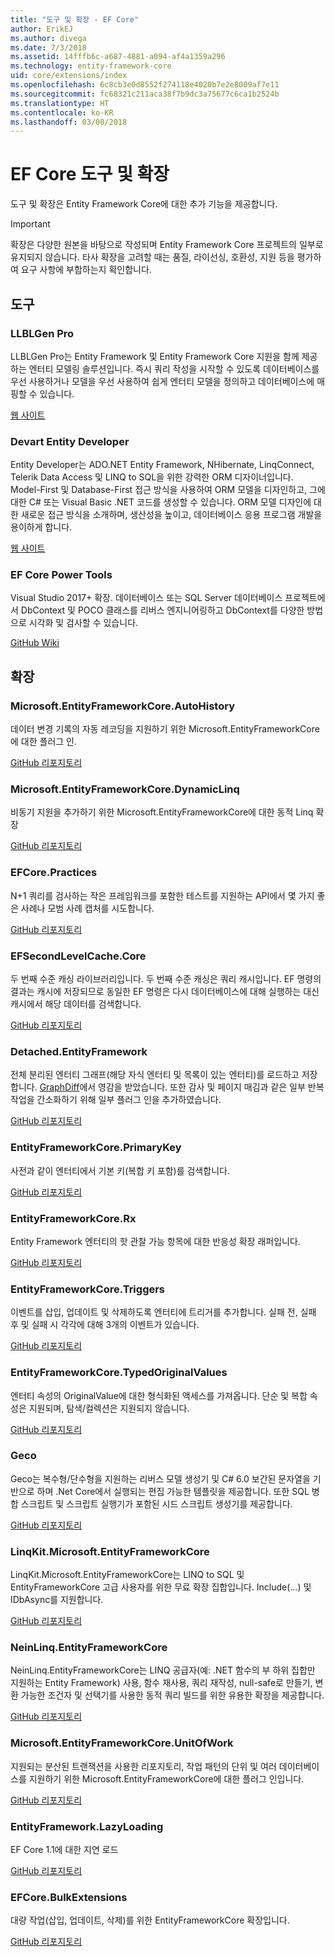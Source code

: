```yaml
---
title: "도구 및 확장 - EF Core"
author: ErikEJ
ms.author: divega
ms.date: 7/3/2018
ms.assetid: 14fffb6c-a687-4881-a094-af4a1359a296
ms.technology: entity-framework-core
uid: core/extensions/index
ms.openlocfilehash: 6c8cb3e0d8552f274118e4020b7e2e8009af7e11
ms.sourcegitcommit: fc68321c211aca38f7b9dc3a75677c6ca1b2524b
ms.translationtype: HT
ms.contentlocale: ko-KR
ms.lasthandoff: 03/08/2018
---
```

# <a name="ef-core-tools--extensions"></a>EF Core 도구 및 확장

도구 및 확장은 Entity Framework Core에 대한 추가 기능을 제공합니다. 

> [!IMPORTANT]  
> 확장은 다양한 원본을 바탕으로 작성되며 Entity Framework Core 프로젝트의 일부로 유지되지 않습니다. 타사 확장을 고려할 때는 품질, 라이선싱, 호환성, 지원 등을 평가하여 요구 사항에 부합하는지 확인합니다.

## <a name="tools"></a>도구

### <a name="llblgen-pro"></a>LLBLGen Pro

LLBLGen Pro는 Entity Framework 및 Entity Framework Core 지원을 함께 제공하는 엔터티 모델링 솔루션입니다. 즉시 쿼리 작성을 시작할 수 있도록 데이터베이스를 우선 사용하거나 모델을 우선 사용하여 쉽게 엔터티 모델을 정의하고 데이터베이스에 매핑할 수 있습니다.

[웹 사이트](https://www.llblgen.com/)

### <a name="devart-entity-developer"></a>Devart Entity Developer

Entity Developer는 ADO.NET Entity Framework, NHibernate, LinqConnect, Telerik Data Access 및 LINQ to SQL을 위한 강력한 ORM 디자이너입니다. Model-First 및 Database-First 접근 방식을 사용하여 ORM 모델을 디자인하고, 그에 대한 C# 또는 Visual Basic .NET 코드를 생성할 수 있습니다. ORM 모델 디자인에 대한 새로운 접근 방식을 소개하며, 생산성을 높이고, 데이터베이스 응용 프로그램 개발을 용이하게 합니다.

[웹 사이트](https://www.devart.com/entitydeveloper/)

### <a name="ef-core-power-tools"></a>EF Core Power Tools

Visual Studio 2017+ 확장. 데이터베이스 또는 SQL Server 데이터베이스 프로젝트에서 DbContext 및 POCO 클래스를 리버스 엔지니어링하고 DbContext를 다양한 방법으로 시각화 및 검사할 수 있습니다.

[GitHub Wiki](https://github.com/ErikEJ/SqlCeToolbox/wiki/EF-Core-Power-Tools)

## <a name="extensions"></a>확장

### <a name="microsoftentityframeworkcoreautohistory"></a>Microsoft.EntityFrameworkCore.AutoHistory

데이터 변경 기록의 자동 레코딩을 지원하기 위한 Microsoft.EntityFrameworkCore에 대한 플러그 인.

[GitHub 리포지토리](https://github.com/Arch/AutoHistory/)

### <a name="microsoftentityframeworkcoredynamiclinq"></a>Microsoft.EntityFrameworkCore.DynamicLinq

비동기 지원을 추가하기 위한 Microsoft.EntityFrameworkCore에 대한 동적 Linq 확장

 [GitHub 리포지토리](https://github.com/StefH/System.Linq.Dynamic.Core/)

### <a name="efcorepractices"></a>EFCore.Practices

N+1 쿼리를 검사하는 작은 프레임워크를 포함한 테스트를 지원하는 API에서 몇 가지 좋은 사례나 모범 사례 캡처를 시도합니다.

[GitHub 리포지토리](https://github.com/riezebosch/efcore-practices/tree/master/src/EFCore.Practices/)

### <a name="efsecondlevelcachecore"></a>EFSecondLevelCache.Core

두 번째 수준 캐싱 라이브러리입니다. 두 번째 수준 캐싱은 쿼리 캐시입니다. EF 명령의 결과는 캐시에 저장되므로 동일한 EF 명령은 다시 데이터베이스에 대해 실행하는 대신 캐시에서 해당 데이터를 검색합니다.

[GitHub 리포지토리](https://github.com/VahidN/EFSecondLevelCache.Core/)

### <a name="detachedentityframework"></a>Detached.EntityFramework

전체 분리된 엔터티 그래프(해당 자식 엔터티 및 목록이 있는 엔터티)를 로드하고 저장합니다. [GraphDiff](https://github.com/refactorthis/GraphDiff/)에서 영감을 받았습니다. 또한 감사 및 페이지 매김과 같은 일부 반복 작업을 간소화하기 위해 일부 플러그 인을 추가하였습니다.

[GitHub 리포지토리](https://github.com/leonardoporro/Detached/)

### <a name="entityframeworkcoreprimarykey"></a>EntityFrameworkCore.PrimaryKey

사전과 같이 엔터티에서 기본 키(복합 키 포함)를 검색합니다.

[GitHub 리포지토리](https://github.com/NickStrupat/EntityFramework.PrimaryKey/)

### <a name="entityframeworkcorerx"></a>EntityFrameworkCore.Rx

Entity Framework 엔터티의 핫 관찰 가능 항목에 대한 반응성 확장 래퍼입니다.

[GitHub 리포지토리](https://github.com/NickStrupat/EntityFramework.Rx/)

### <a name="entityframeworkcoretriggers"></a>EntityFrameworkCore.Triggers

이벤트를 삽입, 업데이트 및 삭제하도록 엔터티에 트리거를 추가합니다. 실패 전, 실패 후 및 실패 시 각각에 대해 3개의 이벤트가 있습니다.

[GitHub 리포지토리](https://github.com/NickStrupat/EntityFramework.Triggers/)

### <a name="entityframeworkcoretypedoriginalvalues"></a>EntityFrameworkCore.TypedOriginalValues

엔터티 속성의 OriginalValue에 대한 형식화된 액세스를 가져옵니다. 단순 및 복합 속성은 지원되며, 탐색/컬렉션은 지원되지 않습니다.

[GitHub 리포지토리](https://github.com/NickStrupat/EntityFramework.TypedOriginalValues/)

### <a name="geco"></a>Geco

Geco는 복수형/단수형을 지원하는 리버스 모델 생성기 및 C# 6.0 보간된 문자열을 기반으로 하며 .Net Core에서 실행되는 편집 가능한 템플릿을 제공합니다. 또한 SQL 병합 스크립트 및 스크립트 실행기가 포함된 시드 스크립트 생성기를 제공합니다.

[GitHub 리포지토리](https://github.com/iQuarc/Geco)

### <a name="linqkitmicrosoftentityframeworkcore"></a>LinqKit.Microsoft.EntityFrameworkCore

LinqKit.Microsoft.EntityFrameworkCore는 LINQ to SQL 및 EntityFrameworkCore 고급 사용자를 위한 무료 확장 집합입니다. Include(...) 및 IDbAsync를 지원합니다.

[GitHub 리포지토리](https://github.com/scottksmith95/LINQKit/)

### <a name="neinlinqentityframeworkcore"></a>NeinLinq.EntityFrameworkCore

NeinLinq.EntityFrameworkCore는 LINQ 공급자(예: .NET 함수의 부 하위 집합만 지원하는 Entity Framework) 사용, 함수 재사용, 쿼리 재작성, null-safe로 만들기, 변환 가능한 조건자 및 선택기를 사용한 동적 쿼리 빌드를 위한 유용한 확장을 제공합니다.

[GitHub 리포지토리](https://github.com/axelheer/nein-linq/)

### <a name="microsoftentityframeworkcoreunitofwork"></a>Microsoft.EntityFrameworkCore.UnitOfWork

지원되는 분산된 트랜잭션을 사용한 리포지토리, 작업 패턴의 단위 및 여러 데이터베이스를 지원하기 위한 Microsoft.EntityFrameworkCore에 대한 플러그 인입니다.

[GitHub 리포지토리](https://github.com/Arch/UnitOfWork/)

### <a name="entityframeworklazyloading"></a>EntityFramework.LazyLoading

EF Core 1.1에 대한 지연 로드

[GitHub 리포지토리](https://github.com/darxis/EntityFramework.LazyLoading)

### <a name="efcorebulkextensions"></a>EFCore.BulkExtensions

대량 작업(삽입, 업데이트, 삭제)를 위한 EntityFrameworkCore 확장입니다.

[GitHub 리포지토리](https://github.com/borisdj/EFCore.BulkExtensions)
